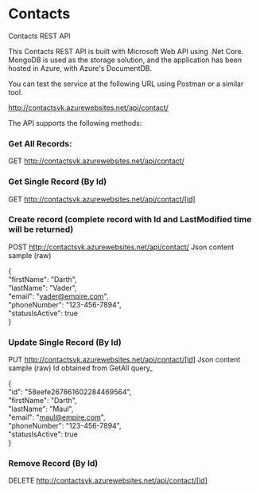 # Contacts
Contacts REST API

This Contacts REST API is built with Microsoft Web API using .Net Core. MongoDB is used as the storage solution, and the application has been hosted in Azure, with Azure's DocumentDB.

You can test the service at the following URL using Postman or a similar tool.

http://contactsvk.azurewebsites.net/api/contact/

The API supports the following methods:

### Get All Records:
GET http://contactsvk.azurewebsites.net/api/contact/

### Get Single Record (By Id)
GET http://contactsvk.azurewebsites.net/api/contact/[id]

### Create record (complete record with Id and LastModified time will be returned)
POST http://contactsvk.azurewebsites.net/api/contact/
Json content sample (raw)  

{  
  "firstName": "Darth",  
  "lastName": "Vader",  
  "email": "vader@empire.com",  
  "phoneNumber": "123-456-7894",  
  "statusIsActive": true  
}

### Update Single Record (By Id)
PUT http://contactsvk.azurewebsites.net/api/contact/[id]
Json content sample (raw) Id obtained from GetAll query_  
  
{  
  "id": "58eefe267861602284469564",  
  "firstName": "Darth",  
  "lastName": "Maul",  
  "email": "maul@empire.com",  
  "phoneNumber": "123-456-7894",  
  "statusIsActive": true  
}

### Remove Record (By Id)
DELETE http://contactsvk.azurewebsites.net/api/contact/[id]
